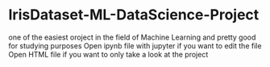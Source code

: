 # IrisDataset-ML-DataScience-Project
one of the easiest oroject in the field of Machine Learning and pretty good for studying purposes
Open ipynb file with jupyter if you want to edit the file 
Open HTML file if you want to only take a look at the project
